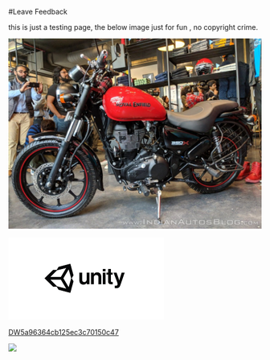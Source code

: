 #Leave Feedback

<div id="feedback-container"></div>
this is just a testing page,
the below image just for fun , no copyright crime.

![abc](Images/DW5af9c1260cc3d63c28758e1c.jpg)

![abc](Images/DW5a963922d2f2b83b4ce3e9c6.png)


[DW5a96364cb125ec3c70150c47](Examples/DW5a96364cb125ec3c70150c47.cs)

![](https://images.pexels.com/photos/67636/rose-blue-flower-rose-blooms-67636.jpeg)
